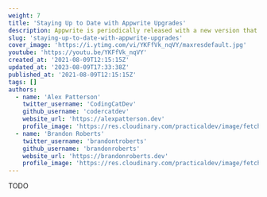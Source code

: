 ```yaml
---
weight: 7
title: 'Staying Up to Date with Appwrite Upgrades'
description: Appwrite is periodically released with a new version that introduces new features, functionality, and improvements. Upgrading to the latest version only takes a few steps.'
slug: 'staying-up-to-date-with-appwrite-upgrades'
cover_image: 'https://i.ytimg.com/vi/YKFfVk_nqVY/maxresdefault.jpg'
youtube: 'https://youtu.be/YKFfVk_nqVY'
created_at: '2021-08-09T12:15:15Z'
updated_at: '2023-08-09T17:33:38Z'
published_at: '2021-08-09T12:15:15Z'
tags: []
authors:
  - name: 'Alex Patterson'
    twitter_username: 'CodingCatDev'
    github_username: 'codercatdev'
    website_url: 'https://alexpatterson.dev'
    profile_image: 'https://res.cloudinary.com/practicaldev/image/fetch/s--DuCm1EvK--/c_fill,f_auto,fl_progressive,h_640,q_auto,w_640/https://dev-to-uploads.s3.amazonaws.com/uploads/user/profile_image/135713/499d4f5c-6676-497f-b645-a68d3fb8d588.png'
  - name: 'Brandon Roberts'
    twitter_username: 'brandontroberts'
    github_username: 'brandonroberts'
    website_url: 'https://brandonroberts.dev'
    profile_image: 'https://res.cloudinary.com/practicaldev/image/fetch/s---fF_C-aO--/c_fill,f_auto,fl_progressive,h_640,q_auto,w_640/https://dev-to-uploads.s3.amazonaws.com/uploads/user/profile_image/466270/57db4360-a676-4c59-9fd9-80d7265951aa.jpeg'
---
```


TODO
